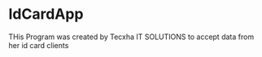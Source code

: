 # IdCardApp
THis Program was created by Tecxha IT SOLUTIONS to accept data from her id card clients 
